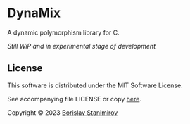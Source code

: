 # DynaMix

A dynamic polymorphism library for C.

*Still WiP and in experimental stage of development*

## License

This software is distributed under the MIT Software License.

See accompanying file LICENSE or copy [here](https://opensource.org/licenses/MIT).

Copyright &copy; 2023 [Borislav Stanimirov](http://github.com/iboB)

